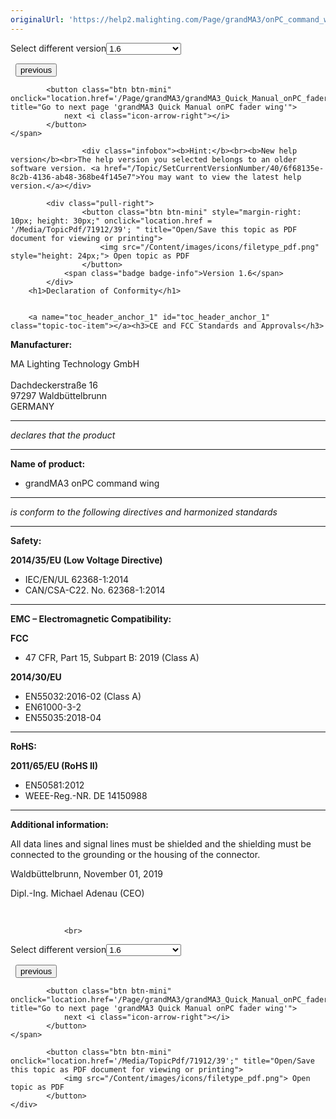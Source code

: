 ```yaml
---
originalUrl: 'https://help2.malighting.com/Page/grandMA3/onPC_command_wing_conformity/en/1.6'
---
```


<div class="topic-navigation">

<div class="pull-right">
	<span class="pull-left">


<div class="pull-left">
<form action="/Topic/SetCurrentVersionNumber" class="form-inline" id="frmTagSelector" method="post">	<span class="form-mini">
		<div class="input-prepend"><span class="add-on">Select different version</span><select autocomplete="off" id="versionNumberId" name="versionNumberId" onchange="$(this).closest('#frmTagSelector').submit();" style="width: 120px;"><option value="">- latest -</option>
<option value="10">1.0</option>
<option value="32">1.1</option>
<option value="35">1.2</option>
<option value="36">1.3</option>
<option value="37">1.4</option>
<option value="38">1.5</option>
<option selected="selected" value="39">1.6</option>
<option value="40">1.7</option>
</select></div>
		<input data-val="true" data-val-number="The field Int32 must be a number." data-val-required="The Int32 field is required." id="ProductId" name="ProductId" type="hidden" value="32">
		<input id="CurrentGuid" name="CurrentGuid" type="hidden" value="6f68135e-8c2b-4136-ab48-368be4f145e7">
	</span>
</form></div>&nbsp;	</span>
	<span class="pull-right" style="white-space: nowrap;">
			<button class="btn btn-mini" onclick="location.href='/Page/grandMA3/onPC_command_wing_technical_data/en/1.6'; " title="Go to previous page 'Technical Data'">
				<i class="icon-arrow-left"></i> previous
			</button>

			<button class="btn btn-mini" onclick="location.href='/Page/grandMA3/grandMA3_Quick_Manual_onPC_fader_wing/en/1.6';" title="Go to next page 'grandMA3 Quick Manual onPC fader wing'">
				next <i class="icon-arrow-right"></i> 
			</button>
	</span>
</div>
<div class="clear-fix" style="margin-bottom: 10px"></div>
</div>

					<div class="infobox"><b>Hint:</b><br><b>New help version</b><br>The help version you selected belongs to an older software version. <a href="/Topic/SetCurrentVersionNumber/40/6f68135e-8c2b-4136-ab48-368be4f145e7">You may want to view the latest help version.</a></div>

			<div class="pull-right">
					<button class="btn btn-mini" style="margin-right: 10px; height: 30px;" onclick="location.href = '/Media/TopicPdf/71912/39'; " title="Open/Save this topic as PDF document for viewing or printing">
						<img src="/Content/images/icons/filetype_pdf.png" style="height: 24px;"> Open topic as PDF
					</button>
				<span class="badge badge-info">Version 1.6</span>
			</div>
		<h1>Declaration of Conformity</h1>


		<a name="toc_header_anchor_1" id="toc_header_anchor_1" class="topic-toc-item"></a><h3>CE and FCC Standards and Approvals</h3>

<p><strong>Manufacturer: </strong></p>

<p>MA Lighting Technology GmbH<br>
<br>
Dachdeckerstraße 16<br>
97297 Waldbüttelbrunn<br>
GERMANY</p>

<hr>
<p><em>declares that the product</em></p>

<hr>
<p><strong>Name of product:</strong></p>

<ul>
	<li>grandMA3 onPC command wing</li>
</ul>

<hr>
<p><em>is conform to the following directives and harmonized standards</em>&nbsp;</p>

<hr>
<p><strong>Safety:&nbsp;</strong></p>

<p><strong>2014/35/EU (Low Voltage Directive)</strong></p>

<ul>
	<li>IEC/EN/UL 62368-1:2014&nbsp;</li>
	<li>CAN/CSA-C22. No. 62368-1:2014</li>
</ul>

<hr>
<p><strong>EMC – Electromagnetic Compatibility:</strong></p>

<p><strong>FCC</strong></p>

<ul>
	<li>47 CFR, Part 15, Subpart B: 2019 (Class A)</li>
</ul>

<p><strong>2014/30/EU&nbsp;</strong></p>

<ul>
	<li>EN55032:2016-02 (Class A)</li>
	<li>EN61000-3-2</li>
	<li>EN55035:2018-04</li>
</ul>

<hr>
<p><strong>RoHS:</strong></p>

<p><strong>2011/65/EU (RoHS II)</strong></p>

<ul>
	<li>EN50581:2012</li>
	<li>WEEE-Reg.-NR. DE 14150988</li>
</ul>

<hr>
<p><strong>Additional information:</strong></p>

<p>All data lines and signal lines must be shielded and the shielding must be connected to the grounding or the housing of the connector.&nbsp;</p>

<p>Waldbüttelbrunn, November 01, 2019</p>

<p>Dipl.-Ing. Michael Adenau (CEO)</p>

<p><img alt="" src="/Media/Image/img_signature_m-adenau_2.png">&nbsp; <img alt="" src="/Media/Image/MA_Logo_120_2.png"></p>


				<br>
<div class="topic-navigation">

<div class="pull-right">
	<span class="pull-left">


<div class="pull-left">
<form action="/Topic/SetCurrentVersionNumber" class="form-inline" id="frmTagSelector" method="post">	<span class="form-mini">
		<div class="input-prepend"><span class="add-on">Select different version</span><select autocomplete="off" id="versionNumberId" name="versionNumberId" onchange="$(this).closest('#frmTagSelector').submit();" style="width: 120px;"><option value="">- latest -</option>
<option value="10">1.0</option>
<option value="32">1.1</option>
<option value="35">1.2</option>
<option value="36">1.3</option>
<option value="37">1.4</option>
<option value="38">1.5</option>
<option selected="selected" value="39">1.6</option>
<option value="40">1.7</option>
</select></div>
		<input data-val="true" data-val-number="The field Int32 must be a number." data-val-required="The Int32 field is required." id="ProductId" name="ProductId" type="hidden" value="32">
		<input id="CurrentGuid" name="CurrentGuid" type="hidden" value="6f68135e-8c2b-4136-ab48-368be4f145e7">
	</span>
</form></div>&nbsp;	</span>
	<span class="pull-right" style="white-space: nowrap;">
			<button class="btn btn-mini" onclick="location.href='/Page/grandMA3/onPC_command_wing_technical_data/en/1.6'; " title="Go to previous page 'Technical Data'">
				<i class="icon-arrow-left"></i> previous
			</button>

			<button class="btn btn-mini" onclick="location.href='/Page/grandMA3/grandMA3_Quick_Manual_onPC_fader_wing/en/1.6';" title="Go to next page 'grandMA3 Quick Manual onPC fader wing'">
				next <i class="icon-arrow-right"></i> 
			</button>
	</span>
</div>
	<div class="clear-fix"></div>
	<div class="pull-right">
	
			<button class="btn btn-mini" onclick="location.href='/Media/TopicPdf/71912/39';" title="Open/Save this topic as PDF document for viewing or printing">
				<img src="/Content/images/icons/filetype_pdf.png"> Open topic as PDF
			</button>
	</div>
<div class="clear-fix" style="margin-bottom: 10px"></div>
</div>

	
